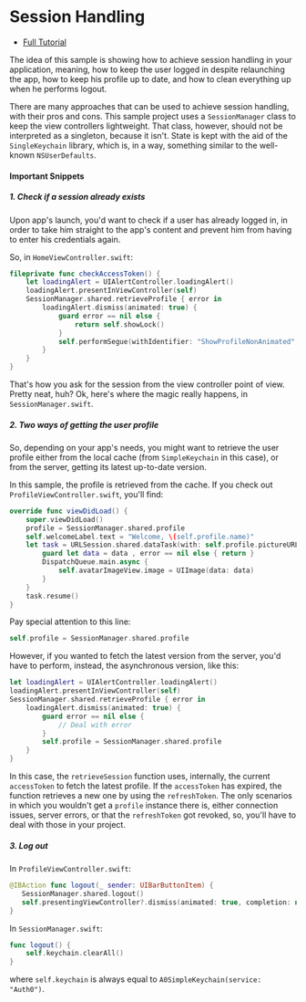 # Session Handling

- [Full Tutorial](https://auth0.com/docs/quickstart/native/ios-swift/03-user-sessions)

The idea of this sample is showing how to achieve session handling in your application, meaning, how to keep the user logged in despite relaunching the app, how to keep his profile up to date, and how to clean everything up when he performs logout.

There are many approaches that can be used to achieve session handling, with their pros and cons. This sample project uses a `SessionManager` class to keep the view controllers lightweight. That class, however, should not be interpreted as a singleton, because it isn't. State is kept with the aid of the `SingleKeychain` library, which is, in a way, something similar to the well-known `NSUserDefaults`.

#### Important Snippets

##### 1. Check if a session already exists

Upon app's launch, you'd want to check if a user has already logged in, in order to take him straight to the app's content and prevent him from having to enter his credentials again.

So, in `HomeViewController.swift`:

```swift
fileprivate func checkAccessToken() {
    let loadingAlert = UIAlertController.loadingAlert()
    loadingAlert.presentInViewController(self)
    SessionManager.shared.retrieveProfile { error in
        loadingAlert.dismiss(animated: true) {
            guard error == nil else {
                return self.showLock()
            }
            self.performSegue(withIdentifier: "ShowProfileNonAnimated", sender: nil)
        }
    }
}
```

That's how you ask for the session from the view controller point of view. Pretty neat, huh? Ok, here's where the magic really happens, in `SessionManager.swift`.

##### 2. Two ways of getting the user profile

So, depending on your app's needs, you might want to retrieve the user profile either from the local cache (from `SimpleKeychain` in this case), or from the server, getting its latest up-to-date version.

In this sample, the profile is retrieved from the cache. If you check out `ProfileViewController.swift`, you'll find:

```swift
override func viewDidLoad() {
    super.viewDidLoad()
    profile = SessionManager.shared.profile
    self.welcomeLabel.text = "Welcome, \(self.profile.name)"
    let task = URLSession.shared.dataTask(with: self.profile.pictureURL) { (data, response, error) in
        guard let data = data , error == nil else { return }
        DispatchQueue.main.async {
            self.avatarImageView.image = UIImage(data: data)
        }
    }
    task.resume()
}
```

Pay special attention to this line:

```swift
self.profile = SessionManager.shared.profile
```

However, if you wanted to fetch the latest version from the server, you'd have to perform, instead, the asynchronous version, like this:

```swift
let loadingAlert = UIAlertController.loadingAlert()
loadingAlert.presentInViewController(self)
SessionManager.shared.retrieveProfile { error in
    loadingAlert.dismiss(animated: true) {
        guard error == nil else {
            // Deal with error
        }
        self.profile = SessionManager.shared.profile
    }
}
```

In this case, the `retrieveSession` function uses, internally, the current `accessToken` to fetch the latest profile. If the `accessToken` has expired, the function retrieves a new one by using the `refreshToken`. The only scenarios in which you wouldn't get a `profile` instance there is, either connection issues, server errors, or that the `refreshToken` got revoked, so, you'll have to deal with those in your project.

##### 3. Log out

In `ProfileViewController.swift`:

```swift
@IBAction func logout(_ sender: UIBarButtonItem) {
   SessionManager.shared.logout()
   self.presentingViewController?.dismiss(animated: true, completion: nil)
}
```

In `SessionManager.swift`:

```swift
func logout() {
    self.keychain.clearAll()
}
```

where `self.keychain` is always equal to `A0SimpleKeychain(service: "Auth0")`.
